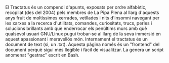 El Tractatus és un compendi d'apunts, exposats per ordre alfabètic, recopilat (des del 2004) pels membres de La Pipa Plena al llarg d'aquests anys fruit de moltíssimes xerrades, vetllades i nits d'insomni navegant per les xarxes a la recerca d'utilitats, comandes, curiositats, trucs, perles i solucions brillants amb què enderrocar els penúltims murs amb què qualsevol usuari GNU/Linux pugui trobar-se al llarg de la seva immersió en aquest apassionant i meravellós món. Internament el tractatus és un document de text (si, un .txt). Aquesta pàgina només és un "frontend" del document perquè sigui més llegible i fàcil de visualitzar. La genera un script anomenat "gestrac" escrit en Bash.
